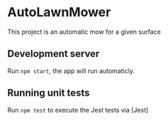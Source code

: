 # AutoLawnMower

This project is an automatic mow for a given surface

## Development server

Run `npm start`, the app will run automaticly.


## Running unit tests

Run `npm test` to execute the Jest tests via [Jest]
